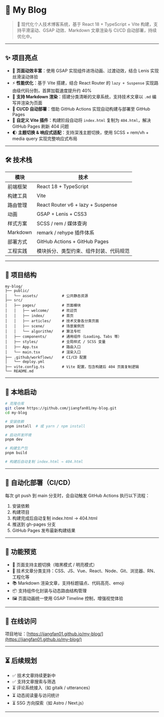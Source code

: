 # 📝 My Blog

> 🚀 现代化个人技术博客系统，基于 React 18 + TypeScript + Vite 构建，支持平滑滚动、GSAP 动效、Markdown 文章渲染与 CI/CD 自动部署，持续优化中。

---

## ✨ 项目亮点

- 🎨 **页面动效丰富**：使用 GSAP 实现组件进场动画、过渡动效，结合 Lenis 实现丝滑滚动体验
- ⚡ **性能优化**：基于 Vite 搭建，结合 React Router 的 `lazy + Suspense` 实现路由级代码分割，首屏加载速度提升约 40%
- 📄 **支持 Markdown 渲染**：搭建分类清晰的文章系统，支持技术文章以 `.md` 编写并渲染为页面
- 🔄 **CI/CD 自动部署**：借助 GitHub Actions 实现自动构建与部署至 GitHub Pages
- 🔧 **自定义 Vite 插件**：构建阶段自动将 `index.html` 复制为 `404.html`，解决 GitHub Pages 刷新 404 问题
- 🌓 **主题切换 & 响应式适配**：支持深浅主题切换，使用 SCSS + rem/vh + media query 实现完整响应式布局

---

## 🛠️ 技术栈

| 模块       | 技术                                      |
| ---------- | ----------------------------------------- |
| 前端框架   | React 18 + TypeScript                     |
| 构建工具   | Vite                                      |
| 路由管理   | React Router v6 + lazy + Suspense         |
| 动画       | GSAP + Lenis + CSS3                       |
| 样式方案   | SCSS / rem / 媒体查询                     |
| Markdown   | remark / rehype 插件体系                  |
| 部署方式   | GitHub Actions + GitHub Pages             |
| 工程实践   | 模块拆分、类型约束、组件封装、代码规范    |

---

## 📂 项目结构

```text
my-blog/
├── public/
│   └── assets/           # 公共静态资源
├── src/
│   ├── pages/            # 页面模块
│   │   ├── welcome/      # 欢迎页
│   │   ├── index/        # 首页
│   │   ├── articles/     # 技术文章各分类页面
│   │   ├── scene/        # 场景案例页
│   │   └── algorithm/    # 算法专栏
│   ├── components/       # 通用组件（Loading、Tabs 等）
│   ├── styles/           # 全局样式 / SCSS 变量
│   ├── App.tsx           # 路由入口
│   └── main.tsx          # 渲染入口
├── .github/workflows/    # CI/CD 配置
│   └── deploy.yml
├── vite.config.ts        # Vite 配置，包含构建后 404 页面复制逻辑
└── README.md
```

---

## 🚀 本地启动

```bash
# 克隆仓库
git clone https://github.com/jiangfan01/my-blog.git
cd my-blog

# 安装依赖
pnpm install  # 或 yarn / npm install

# 启动开发环境
pnpm dev

# 构建生产包
pnpm build

# 构建后自动复制 index.html → 404.html
```

---

## 🔄 自动化部署（CI/CD）

每次 git push 到 main 分支时，会自动触发 GitHub Actions 执行以下流程：

1. 安装依赖
2. 构建项目
3. 构建完成后自动复制 index.html → 404.html
4. 推送到 gh-pages 分支
5. GitHub Pages 发布最新构建结果

---

## 🌈 功能预览

- 🎨 页面支持主题切换（暗黑模式 / 明亮模式）
- 🧩 技术文章分类支持：CSS、JS、Vue、React、Node、Git、浏览器、RN、工程化等
- 📚 Markdown 渲染文章，支持标题锚点、代码高亮、emoji
- 📦 支持组件化封装与动态路由结构管理
- 🖼️ 页面动画统一使用 GSAP Timeline 控制，增强视觉体验

---

## 🔗 在线访问

项目地址：[https://jiangfan01.github.io/my-blog/](https://jiangfan01.github.io/my-blog/)

---

## ⏳ 后续规划

- ✅ 技术文章持续更新中
- ✅ 支持文章搜索与筛选
- ⏳ 评论系统接入（如 gitalk / utterances）
- ⏳ 动态阅读量与访问统计
- ⏳ SSG 方向探索（如 Astro / Next.js）

---
